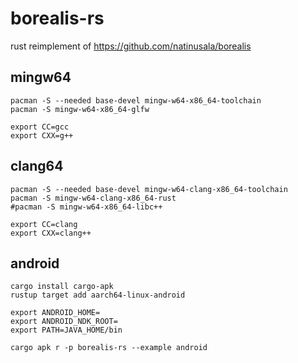 # borealis-rs
rust reimplement of https://github.com/natinusala/borealis


## mingw64

```shell
pacman -S --needed base-devel mingw-w64-x86_64-toolchain
pacman -S mingw-w64-x86_64-glfw
```

```shell
export CC=gcc  
export CXX=g++
```

## clang64

```shell
pacman -S --needed base-devel mingw-w64-clang-x86_64-toolchain
pacman -S mingw-w64-clang-x86_64-rust
#pacman -S mingw-w64-x86_64-libc++
```

```shell
export CC=clang  
export CXX=clang++
```

## android
```shell
cargo install cargo-apk
rustup target add aarch64-linux-android

export ANDROID_HOME=
export ANDROID_NDK_ROOT=
export PATH=JAVA_HOME/bin

cargo apk r -p borealis-rs --example android
```